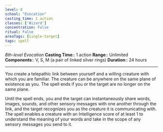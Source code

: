```yaml
---
level: 8
school: "Evocation"
casting_time: 1 action
classes: ['Wizard']
concentration: False
ritual: False
areaTags: [single-target]
tags: spell
---
```


_8th-level Evocation_
**Casting Time**:: 1 action
**Range**:: Unlimited
**Components**:: V, S, M (a pair of linked silver rings)
**Duration**:: 24 hours

---

You create a telepathic link between yourself and a willing creature with which you are familiar. The creature can be anywhere on the same plane of existence as you. The spell ends if you or the target are no longer on the same plane.

Until the spell ends, you and the target can instantaneously share words, images, sounds, and other sensory messages with one another through the link, and the target recognizes you as the creature it is communicating with. The spell enables a creature with an Intelligence score of at least 1 to understand the meaning of your words and take in the scope of any sensory messages you send to it.




